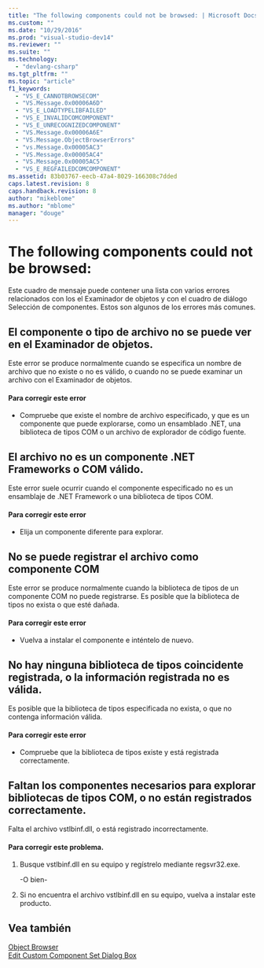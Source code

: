 ```yaml
---
title: "The following components could not be browsed: | Microsoft Docs"
ms.custom: ""
ms.date: "10/29/2016"
ms.prod: "visual-studio-dev14"
ms.reviewer: ""
ms.suite: ""
ms.technology: 
  - "devlang-csharp"
ms.tgt_pltfrm: ""
ms.topic: "article"
f1_keywords: 
  - "VS_E_CANNOTBROWSECOM"
  - "VS.Message.0x00006A6D"
  - "VS_E_LOADTYPELIBFAILED"
  - "VS_E_INVALIDCOMCOMPONENT"
  - "VS_E_UNRECOGNIZEDCOMPONENT"
  - "VS.Message.0x00006A6E"
  - "VS.Message.ObjectBrowserErrors"
  - "vs.Message.0x00005AC3"
  - "VS.Message.0x00005AC4"
  - "VS.Message.0x00005AC5"
  - "VS_E_REGFAILEDCOMCOMPONENT"
ms.assetid: 83b03767-eecb-47a4-8029-166308c7dded
caps.latest.revision: 8
caps.handback.revision: 8
author: "mikeblome"
ms.author: "mblome"
manager: "douge"
---
```

# The following components could not be browsed:
Este cuadro de mensaje puede contener una lista con varios errores relacionados con los el Examinador de objetos y con el cuadro de diálogo Selección de componentes.  Estos son algunos de los errores más comunes.  
  
## El componente o tipo de archivo no se puede ver en el Examinador de objetos.  
 Este error se produce normalmente cuando se especifica un nombre de archivo que no existe o no es válido, o cuando no se puede examinar un archivo con el Examinador de objetos.  
  
#### Para corregir este error  
  
-   Compruebe que existe el nombre de archivo especificado, y que es un componente que puede explorarse, como un ensamblado .NET, una biblioteca de tipos COM o un archivo de explorador de código fuente.  
  
## El archivo no es un componente .NET Frameworks o COM válido.  
 Este error suele ocurrir cuando el componente especificado no es un ensamblaje de .NET Framework o una biblioteca de tipos COM.  
  
#### Para corregir este error  
  
-   Elija un componente diferente para explorar.  
  
## No se puede registrar el archivo como componente COM  
 Este error se produce normalmente cuando la biblioteca de tipos de un componente COM no puede registrarse.  Es posible que la biblioteca de tipos no exista o que esté dañada.  
  
#### Para corregir este error  
  
-   Vuelva a instalar el componente e inténtelo de nuevo.  
  
## No hay ninguna biblioteca de tipos coincidente registrada, o la información registrada no es válida.  
 Es posible que la biblioteca de tipos especificada no exista, o que no contenga información válida.  
  
#### Para corregir este error  
  
-   Compruebe que la biblioteca de tipos existe y está registrada correctamente.  
  
## Faltan los componentes necesarios para explorar bibliotecas de tipos COM, o no están registrados correctamente.  
 Falta el archivo vstlbinf.dll, o está registrado incorrectamente.  
  
#### Para corregir este problema.  
  
1.  Busque vstlbinf.dll en su equipo y regístrelo mediante regsvr32.exe.  
  
     \-O bien\-  
  
2.  Si no encuentra el archivo vstlbinf.dll en su equipo, vuelva a instalar este producto.  
  
## Vea también  
 [Object Browser](http://msdn.microsoft.com/es-es/f89acfc5-1152-413d-9f56-3dc16e3f0470)   
 [Edit Custom Component Set Dialog Box](http://msdn.microsoft.com/es-es/dc995bd7-afbf-4389-ba1c-f377b677ded7)